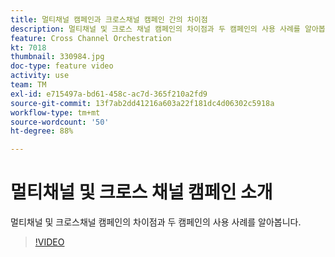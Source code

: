 ```yaml
---
title: 멀티채널 캠페인과 크로스채널 캠페인 간의 차이점
description: 멀티채널 및 크로스 채널 캠페인의 차이점과 두 캠페인의 사용 사례를 알아봅니다.
feature: Cross Channel Orchestration
kt: 7018
thumbnail: 330984.jpg
doc-type: feature video
activity: use
team: TM
exl-id: e715497a-bd61-458c-ac7d-365f210a2fd9
source-git-commit: 13f7ab2dd41216a603a22f181dc4d06302c5918a
workflow-type: tm+mt
source-wordcount: '50'
ht-degree: 88%

---
```


# 멀티채널 및 크로스 채널 캠페인 소개

멀티채널 및 크로스채널 캠페인의 차이점과 두 캠페인의 사용 사례를 알아봅니다.

>[!VIDEO](https://video.tv.adobe.com/v/330984?quality=12&learn=on)
